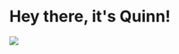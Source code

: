 <!DOCTYPE html>
<html lang="en">
  <header>
    <nav>
    <img class="
>
    <img class="css" src>
    <img class="javascript" src>
    
  </nav>
  </header>
  <main>
    <h1>Hey there, it's Quinn!</h1>
    <img src="![image](https://github.com/QuinnZCoder/My-Profile/assets/164296531/8a80935f-ca65-46cd-95a2-41187c2d02cf)">
    

  </main>
</html>
